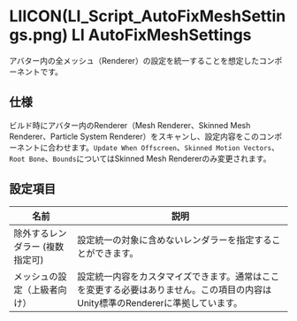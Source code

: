 # LIICON(LI_Script_AutoFixMeshSettings.png) LI AutoFixMeshSettings

アバター内の全メッシュ（Renderer）の設定を統一することを想定したコンポーネントです。

## 仕様

ビルド時にアバター内のRenderer（Mesh Renderer、Skinned Mesh Renderer、Particle System Renderer）をスキャンし、設定内容をこのコンポーネントに合わせます。`Update When Offscreen`、`Skinned Motion Vectors`、`Root Bone`、`Bounds`についてはSkinned Mesh Rendererのみ変更されます。

## 設定項目

|名前|説明|
|-|-|
|除外するレンダラー (複数指定可)|設定統一の対象に含めないレンダラーを指定することができます。|
|メッシュの設定（上級者向け）|設定統一内容をカスタマイズできます。通常はここを変更する必要はありません。この項目の内容はUnity標準のRendererに準拠しています。|
